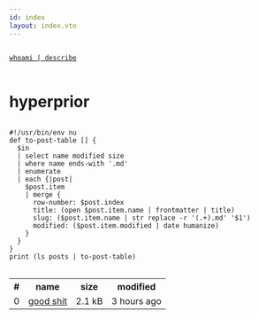 ```yaml
---
id: index
layout: index.vto
---
```

<a href="/about">
<pre class="command-line" data-user="hyperprior">
<code class="language-bash">
whoami | describe
</code>
</pre>
</a>

<h1 class="site-title">hyperprior</h1>
<pre>
<code class="language-bash">
#!/usr/bin/env nu
def to-post-table [] {
  $in
  | select name modified size
  | where name ends-with '.md'
  | enumerate
  | each {|post|
    $post.item
    | merge {
      row-number: $post.index
      title: (open $post.item.name | frontmatter | title)
      slug: ($post.item.name | str replace -r '(.+).md' '$1')
      modified: ($post.item.modified | date humanize)
    }
  }
}
print (ls posts | to-post-table)
</code>
</pre>

<table class="shell-table">
      <tr>
        <th>#</th>
        <th>name</th>
        <th>size</th>
        <th>modified</th>
      </tr>
<tr><td>0</td>
  <td><a href="posts/good-shit" class="sh-link">good shit</td>
  <td>2.1 kB</td>
  <td>3 hours ago</td></tr>
</table>
